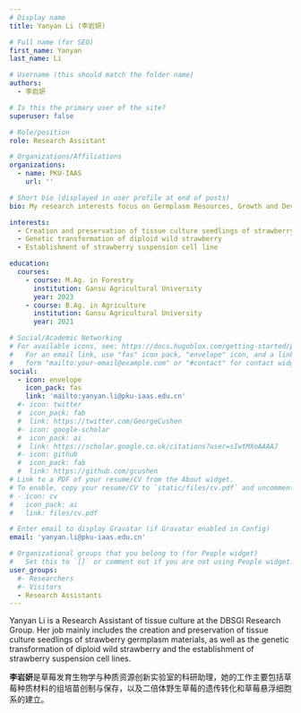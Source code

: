 ```yaml
---
# Display name
title: Yanyan Li (李岩妍)

# Full name (for SEO)
first_name: Yanyan
last_name: Li

# Username (this should match the folder name)
authors:
  - 李岩妍

# Is this the primary user of the site?
superuser: false

# Role/position
role: Research Assistant

# Organizations/Affiliations
organizations:
  - name: PKU-IAAS
    url: ''

# Short bio (displayed in user profile at end of posts)
bio: My research interests focus on Germplasm Resources, Growth and Development Characteristics and Tissue Culture and Genetic Transformation of *Rubus* .

interests:
  - Creation and preservation of tissue culture seedlings of strawberry germplasm materials
  - Genetic transformation of diploid wild strawberry 
  - Establishment of strawberry suspension cell line

education:
  courses:
    - course: M.Ag. in Forestry
      institution: Gansu Agricultural University
      year: 2023
    - course: B.Ag. in Agriculture
      institution: Gansu Agricultural University
      year: 2021

# Social/Academic Networking
# For available icons, see: https://docs.hugoblox.com/getting-started/page-builder/#icons
#   For an email link, use "fas" icon pack, "envelope" icon, and a link in the
#   form "mailto:your-email@example.com" or "#contact" for contact widget.
social:
  - icon: envelope
    icon_pack: fas
    link: 'mailto:yanyan.li@pku-iaas.edu.cn'
  #- icon: twitter
  #  icon_pack: fab
  #  link: https://twitter.com/GeorgeCushen
  #- icon: google-scholar
  #  icon_pack: ai
  #  link: https://scholar.google.co.uk/citations?user=sIwtMXoAAAAJ
  #- icon: github
  #  icon_pack: fab
  #  link: https://github.com/gcushen
# Link to a PDF of your resume/CV from the About widget.
# To enable, copy your resume/CV to `static/files/cv.pdf` and uncomment the lines below.
# - icon: cv
#   icon_pack: ai
#   link: files/cv.pdf

# Enter email to display Gravatar (if Gravatar enabled in Config)
email: 'yanyan.li@pku-iaas.edu.cn'

# Organizational groups that you belong to (for People widget)
#   Set this to `[]` or comment out if you are not using People widget.
user_groups:
  #- Researchers
  #- Visitors
  - Research Assistants
---
```


Yanyan Li is a Research Assistant of tissue culture at the DBSGI Research Group. Her job mainly includes the creation and preservation of tissue culture seedlings of strawberry germplasm materials, as well as the genetic transformation of diploid wild strawberry and the establishment of strawberry suspension cell lines.

**李岩妍**是草莓发育生物学与种质资源创新实验室的科研助理，她的工作主要包括草莓种质材料的组培苗创制与保存，以及二倍体野生草莓的遗传转化和草莓悬浮细胞系的建立。